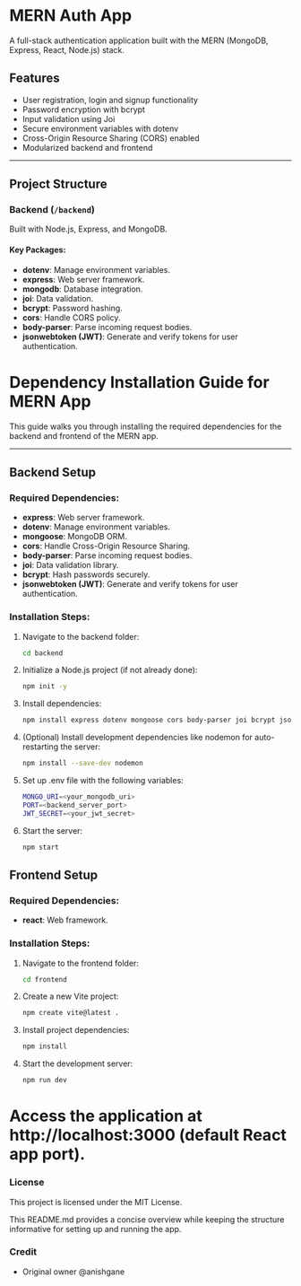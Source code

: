 # MERN Auth App

A full-stack authentication application built with the MERN (MongoDB, Express, React, Node.js) stack. 

## Features
- User registration, login and signup functionality
- Password encryption with bcrypt
- Input validation using Joi
- Secure environment variables with dotenv
- Cross-Origin Resource Sharing (CORS) enabled
- Modularized backend and frontend

---

## Project Structure


### Backend (`/backend`)
Built with Node.js, Express, and MongoDB.

#### Key Packages:
- **dotenv**: Manage environment variables.
- **express**: Web server framework.
- **mongodb**: Database integration.
- **joi**: Data validation.
- **bcrypt**: Password hashing.
- **cors**: Handle CORS policy.
- **body-parser**: Parse incoming request bodies.
- **jsonwebtoken (JWT)**: Generate and verify tokens for user authentication.

# Dependency Installation Guide for MERN App

This guide walks you through installing the required dependencies for the backend and frontend of the MERN app.

---


## Backend Setup

### Required Dependencies:
- **express**: Web server framework.
- **dotenv**: Manage environment variables.
- **mongoose**: MongoDB ORM.
- **cors**: Handle Cross-Origin Resource Sharing.
- **body-parser**: Parse incoming request bodies.
- **joi**: Data validation library.
- **bcrypt**: Hash passwords securely.
- **jsonwebtoken (JWT)**: Generate and verify tokens for user authentication.

### Installation Steps:
1. Navigate to the backend folder:
   ```bash
   cd backend

2. Initialize a Node.js project (if not already done):
    ```bash
    npm init -y

3. Install dependencies:
   ```bash
   npm install express dotenv mongoose cors body-parser joi bcrypt jsonwebtoken

4. (Optional) Install development dependencies like nodemon for auto-restarting the server:
   ```bash
   npm install --save-dev nodemon

5. Set up .env file with the following variables:
   ```bash
   MONGO_URI=<your_mongodb_uri>
   PORT=<backend_server_port>
   JWT_SECRET=<your_jwt_secret>

6. Start the server:
   ```bash
   npm start

## Frontend Setup

### Required Dependencies:
- **react**: Web framework.

### Installation Steps:
1. Navigate to the frontend folder:
   ```bash
   cd frontend

2. Create a new Vite project:
    ```bash
    npm create vite@latest .

3. Install project dependencies:
   ```bash
   npm install

4. Start the development server:
   ```bash
   npm run dev

# Access the application at http://localhost:3000 (default React app port).

### License

This project is licensed under the MIT License.

This README.md provides a concise overview while keeping the structure informative for setting up and running the app.

### Credit
- Original owner @anishgane
